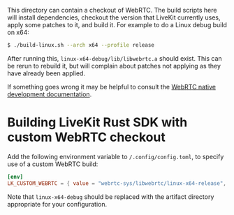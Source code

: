 This directory can contain a checkout of WebRTC. The build scripts
here will install dependencies, checkout the version that LiveKit
currently uses, apply some patches to it, and build it. For example to
do a Linux debug build on x64:

```sh
$ ./build-linux.sh --arch x64 --profile release
```

After running this, `linux-x64-debug/lib/libwebrtc.a` should
exist. This can be rerun to rebuild it, but will complain about
patches not applying as they have already been applied.

If something goes wrong it may be helpful to consult the [WebRTC native
development documentation](https://webrtc.googlesource.com/src/+/main/docs/native-code/development/).

# Building LiveKit Rust SDK with custom WebRTC checkout

Add the following environment variable to `/.config/config.toml`, to
specify use of a custom WebRTC build:

```toml
[env]
LK_CUSTOM_WEBRTC = { value = "webrtc-sys/libwebrtc/linux-x64-release", relative = true }
```

Note that `linux-x64-debug` should be replaced with the artifact
directory appropriate for your configuration.
